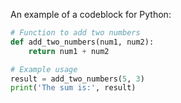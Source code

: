 An example of a codeblock for Python:

```py title="add_numbers.py" linenums="1" hl_lines="2-4"
# Function to add two numbers
def add_two_numbers(num1, num2):
    return num1 + num2

# Example usage
result = add_two_numbers(5, 3)
print('The sum is:', result)
```
